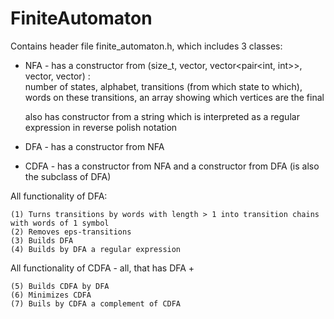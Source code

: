 # FiniteAutomaton

Contains header file finite_automaton.h, which includes 3 classes:

- NFA - has a constructor from (size_t, vector<char>, vector<pair<int, int>>, vector<string>, vector<bool>) :  
    number of states, alphabet, transitions (from which state to which),
    words on these transitions, an array showing which vertices are the final
  
    also has constructor from a string which is interpreted as a regular expression in reverse polish notation
  
- DFA - has a constructor from NFA
  
- CDFA - has a constructor from NFA and a constructor from DFA (is also the subclass of DFA)
    
All functionality of DFA:
    
    (1) Turns transitions by words with length > 1 into transition chains with words of 1 symbol
    (2) Removes eps-transitions
    (3) Builds DFA
    (4) Builds by DFA a regular expression
    
All functionality of CDFA - all, that has DFA +
  
    (5) Builds CDFA by DFA
    (6) Minimizes CDFA
    (7) Buils by CDFA a complement of CDFA
